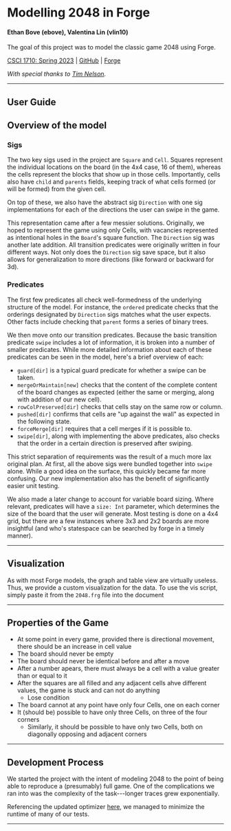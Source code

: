 # Modelling 2048 in Forge

#### Ethan Bove (ebove), Valentina Lin (vlin10)

The goal of this project was to model the classic game 2048 using Forge.

[CSCI 1710: Spring 2023](https://csci1710.github.io//2023/)
|
[GitHub](https://github.com/bove1/csci1710-2048)
|
[Forge](https://csci1710.github.io/forge-documentation/home.html)

_With special thanks to [Tim Nelson](https://github.com/tnelson/Forge/tree/main)._

---

## User Guide

## Overview of the model

### Sigs

The two key sigs used in the project are `Square` and `Cell`. Squares represent the individual locations on the board (in the 4x4 case, 16 of them), whereas the cells represent the blocks that show up in those cells. Importantly, cells also have `child` and `parents` fields, keeping track of what cells formed (or will be formed) from the given cell. 

On top of these, we also have the abstract sig `Direction` with one sig implementations for each of the directions the user can swipe in the game. 

This representation came after a few messier solutions. Originally, we hoped to represent the game using only Cells, with vacancies represented as intentional holes in the `Board`'s square function. The `Direction` sig was another late addition. All transition predicates were originally written in four different ways. Not only does the `Direction` sig save space, but it also allows for generalization to more directions (like forward or backward for 3d).

### Predicates

The first few predicates all check well-formedness of the underlying structure of the model. For instance, the `ordered` predicate checks that the orderings designated by `Direction` sigs matches what the user expects. Other facts include checking that `parent` forms a series of binary trees. 

We then move onto our transition predicates. Because the basic transition predicate `swipe` includes a lot of information, it is broken into a number of smaller predicates. While more detailed information about each of these predicates can be seen in the model, here's a brief overview of each:
 - `guard[dir]` is a typical guard predicate for whether a swipe can be taken.
 - `mergeOrMaintain[new]` checks that the content of the complete content of the board changes as expected (either the same or merging, along with addition of our new cell).
 - `rowColPreserved[dir]` checks that cells stay on the same row or column. 
 - `pushed[dir]` confirms that cells are "up against the wall" as expected in the following state.
 - `forceMerge[dir]` requires that a cell merges if it is possible to. 
 - `swipe[dir]`, along with implementing the above predicates, also checks that the order in a certain direction is preserved after swiping. 

 This strict separation of requirements was the result of a much more lax original plan. At first, all the above sigs were bundled together into `swipe` alone. While a good idea on the surface, this quickly became far more confusing. Our new implementation also has the benefit of significantly easier unit testing. 

 We also made a later change to account for variable board sizing. Where relevant, predicates will have a `size: Int` parameter, which determines the size of the board that the user will generate. Most testing is done on a 4x4 grid, but there are a few instances where 3x3 and 2x2 boards are more insightful (and who's statespace can be searched by forge in a timely manner). 
 
---

## Visualization

As with most Forge models, the graph and table view are virtually useless. Thus, we provide a custom visualization for the data. To use the vis script, simply paste it from the `2048.frg` file into the document 

---

## Properties of the Game

- At some point in every game, provided there is directional movement, there should be an increase in cell value
- The board should never be empty
- The board should never be identical before and after a move
- After a number apears, there must always be a cell with a value greater than or equal to it
- After the squares are all filled and any adjacent cells ahve different values, the game is stuck and can not do anything
  - Lose condition
- The board cannot at any point have only four Cells, one on each corner
- It (should be) possible to have only three Cells, on three of the four corners
  - Similarly, it should be possible to have only two Cells, both on diagonally opposing and adjacent corners

---

## Development Process

We started the project with the intent of modeling 2048 to the point of being able to reproduce a (presumably) full game. One of the complications we ran into was the complexity of the task---longer traces grew exponentially. 

Referencing the updated optimizer [here](https://github.com/csci1710/public-examples/blob/main/2022/sudoku_opt_viz/sudoku_with_inst_2.frg), we managed to minimize the runtime of many of our tests. 

---


